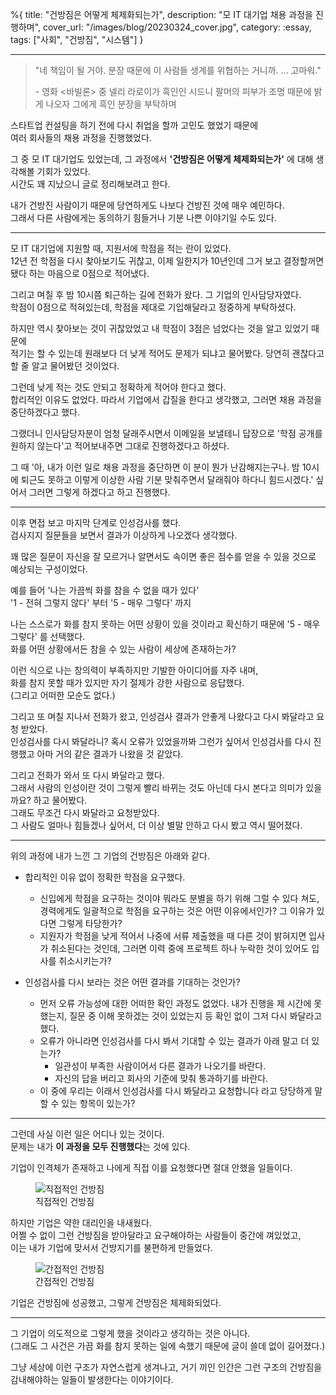 %{
title: "건방짐은 어떻게 체제화되는가",
description: "모 IT 대기업 채용 과정을 진행하며",
cover_url: "/images/blog/20230324_cover.jpg",
category: :essay,
tags: ["사회", "건방짐", "시스템"]
}

---

> "네 책임이 될 거야. 분장 때문에 이 사람들 생계를 위협하는 거니까. ... 고마워."
>
> \- 영화 <바빌론> 중 넬리 라로이가 흑인인 시드니 팔머의 피부가 조명 때문에 밝게 나오자 그에게 흑인 분장을 부탁하며

스타트업 컨설팅을 하기 전에 다시 취업을 할까 고민도 했었기 때문에\
여러 회사들의 채용 과정을 진행했었다.

그 중 모 IT 대기업도 있었는데, 그 과정에서 **'건방짐은 어떻게 체제화되는가'** 에 대해 생각해볼 기회가 있었다.\
시간도 꽤 지났으니 글로 정리해보려고 한다.

내가 건방진 사람이기 때문에 당연하게도 나보다 건방진 것에 매우 예민하다.\
그래서 다른 사람에게는 동의하기 힘들거나 기분 나쁜 이야기일 수도 있다.

---

모 IT 대기업에 지원할 때, 지원서에 학점을 적는 란이 있었다.\
12년 전 학점을 다시 찾아보기도 귀찮고, 이제 일한지가 10년인데 그거 보고 결정할꺼면 됐다 하는 마음으로 0점으로 적어냈다.

그리고 며칠 후 밤 10시쯤 퇴근하는 길에 전화가 왔다. 그 기업의 인사담당자였다.\
학점이 0점으로 적혀있는데, 학점을 제대로 기입해달라고 정중하게 부탁하셨다.

하지만 역시 찾아보는 것이 귀찮았었고 내 학점이 3점은 넘었다는 것을 알고 있었기 때문에\
적기는 할 수 있는데 원래보다 더 낮게 적어도 문제가 되냐고 물어봤다. 당연히 괜찮다고 할 줄 알고 물어봤던 것이었다.

그런데 낮게 적는 것도 안되고 정확하게 적어야 한다고 했다.\
합리적인 이유도 없었다. 따라서 기업에서 갑질을 한다고 생각했고, 그러면 채용 과정을 중단하겠다고 했다.

그랬더니 인사담당자분이 엄청 달래주시면서 이메일을 보낼테니 답장으로 '학점 공개를 원하지 않는다'고 적어보내주면 그대로 진행하겠다고 하셨다.

그 때 '아, 내가 이런 일로 채용 과정을 중단하면 이 분이 뭔가 난감해지는구나. 밤 10시에 퇴근도 못하고 이렇게 이상한 사람 기분 맞춰주면서 달래줘야 하다니 힘드시겠다.' 싶어서 그러면 그렇게 하겠다고 하고 진행했다.

---

이후 면접 보고 마지막 단계로 인성검사를 했다.\
검사지지 질문들을 보면서 결과가 이상하게 나오겠다 생각했다.

꽤 많은 질문이 자신을 잘 모르거나 알면서도 속이면 좋은 점수를 얻을 수 있을 것으로 예상되는 구성이었다.

예를 들어 '나는 가끔씩 화를 참을 수 없을 때가 있다'\
'1 - 전혀 그렇지 않다' 부터 '5 - 매우 그렇다' 까지

나는 스스로가 화를 참지 못하는 어떤 상황이 있을 것이라고 확신하기 때문에 '5 - 매우 그렇다' 를 선택했다.\
화를 어떤 상황에서든 참을 수 있는 사람이 세상에 존재하는가?

이런 식으로 나는 창의력이 부족하지만 기발한 아이디어를 자주 내며,\
화를 참지 못할 때가 있지만 자기 절제가 강한 사람으로 응답했다.\
(그리고 어떠한 모순도 없다.)

그리고 또 며칠 지나서 전화가 왔고, 인성검사 결과가 안좋게 나왔다고 다시 봐달라고 요청 받았다.\
인성검사를 다시 봐달라니? 혹시 오류가 있었을까봐 그런가 싶어서 인성검사를 다시 진행했고 아마 거의 같은 결과가 나왔을 것 같았다.

그리고 전화가 와서 또 다시 봐달라고 했다.\
그래서 사람의 인성이란 것이 그렇게 빨리 바뀌는 것도 아닌데 다시 본다고 의미가 있을까요? 하고 물어봤다.\
그래도 무조건 다시 봐달라고 요청받았다.\
그 사람도 얼마나 힘들겠나 싶어서, 더 이상 별말 안하고 다시 봤고 역시 떨어졌다.

---

위의 과정에 내가 느낀 그 기업의 건방짐은 아래와 같다.

- 합리적인 이유 없이 정확한 학점을 요구했다.

  - 신입에게 학점을 요구하는 것이야 뭐라도 분별을 하기 위해 그럴 수 있다 쳐도, 경력에게도 일괄적으로 학점을 요구하는 것은 어떤 이유에서인가? 그 이유가 있다면 그렇게 타당한가?
  - 지원자가 학점을 낮게 적어서 나중에 서류 제출했을 때 다른 것이 밝혀지면 입사가 취소된다는 것인데, 그러면 이력 중에 프로젝트 하나 누락한 것이 있어도 입사를 취소시키는가?

- 인성검사를 다시 보라는 것은 어떤 결과를 기대하는 것인가?

  - 먼저 오류 가능성에 대한 어떠한 확인 과정도 없었다. 내가 진행을 제 시간에 못했는지, 질문 중 이해 못하겠는 것이 있었는지 등 확인 없이 그저 다시 봐달라고 했다.
  - 오류가 아니라면 인성검사를 다시 봐서 기대할 수 있는 결과가 아래 말고 더 있는가?
    - 일관성이 부족한 사람이어서 다른 결과가 나오기를 바란다.
    - 자신의 답을 버리고 회사의 기준에 맞춰 통과하기를 바란다.
  - 이 중에 우리는 이래서 인성검사를 다시 봐달라고 요청합니다 라고 당당하게 말할 수 있는 항목이 있는가?

---

그런데 사실 이런 일은 어디나 있는 것이다.\
문제는 내가 **이 과정을 모두 진행했다**는 것에 있다.

기업이 인격체가 존재하고 나에게 직접 이를 요청했다면 절대 안했을 일들이다.

<figure>
  <img src="/images/blog/20230324_impertinence_1.png" alt="직접적인 건방짐">
  <figcaption>직접적인 건방짐</figcaption>
</figure>

하지만 기업은 약한 대리인을 내새웠다.\
어쩔 수 없이 그런 건방짐을 받아달라고 요구해야하는 사람들이 중간에 껴있었고,\
이는 내가 기업에 맞서서 건방지기를 불편하게 만들었다.

<figure>
  <img src="/images/blog/20230324_impertinence_2.png" alt="간접적인 건방짐">
  <figcaption>간접적인 건방짐</figcaption>
</figure>

기업은 건방짐에 성공했고, 그렇게 건방짐은 체제화되었다.

---

그 기업이 의도적으로 그렇게 했을 것이라고 생각하는 것은 아니다.\
(그래도 그 사건은 가끔 화를 참지 못하는 일에 속했기 때문에 글이 쓸데 없이 길어졌다.)

그냥 세상에 이런 구조가 자연스럽게 생겨나고, 거기 끼인 인간은 그런 구조의 건방짐을 감내해야하는 일들이 발생한다는 이야기이다.
